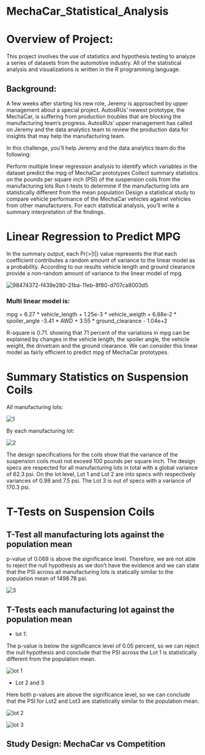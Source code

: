 # MechaCar_Statistical_Analysis


# Overview of Project:

This project involves the use of statistics and hypothesis testing to analyze a series of datasets from the automotive industry.
All of the statistical analysis and visualizations is written in the R programming language.


## Background: 

A few weeks after starting his new role, Jeremy is approached by upper management about a special project. AutosRUs’ newest prototype, the MechaCar, is suffering from production troubles that are blocking the manufacturing team’s progress. AutosRUs’ upper management has called on Jeremy and the data analytics team to review the production data for insights that may help the manufacturing team.

In this challenge, you’ll help Jeremy and the data analytics team do the following:

Perform multiple linear regression analysis to identify which variables in the dataset predict the mpg of MechaCar prototypes
Collect summary statistics on the pounds per square inch (PSI) of the suspension coils from the manufacturing lots
Run t-tests to determine if the manufacturing lots are statistically different from the mean population
Design a statistical study to compare vehicle performance of the MechaCar vehicles against vehicles from other manufacturers. For each statistical analysis, you’ll write a summary interpretation of the findings.



# Linear Regression to Predict MPG

In the summary output, each Pr(>|t|) value represents the that each coefficient contributes a random amount of variance to the linear model as a probability. According to our results vehicle length and ground clearance provide a non-random amount of variance to the linear model of mpg.

![98474372-f439e280-21ba-11eb-8f80-d707ca8003d5](https://user-images.githubusercontent.com/93894964/154876523-3c9d0a0f-10ff-4e13-b550-da8b6a2bc85d.png)



### Multi linear model is:

mpg = 6.27 * vehicle_length + 1.25e-3 * vehicle_weigth + 6.88e-2 * spoiler_angle -3.41 * AWD + 3.55 * ground_clearance - 1.04e+2

R-square is 0.71. showing that 71 percent of the variations in mpg can be explained by changes in the vehicle length, the spoiler angle, the vehicle weight, the drivetrain and the ground clearance. We can consider this linear model as fairly efficient to predict mpg of MechaCar prototypes.

# Summary Statistics on Suspension Coils


All manufacturing lots:

![1](https://user-images.githubusercontent.com/93894964/154878019-f762add1-5846-4fb9-957c-fe4e21602f59.png)


By each manufacturing lot:

![2](https://user-images.githubusercontent.com/93894964/154878030-69eb6968-f2c5-4b7d-b6e4-f70ab97a2abd.png)




The design specifications for the coils show that the variance of the suspension coils must not exceed 100 pounds per square inch.
The design specs are respected for all manufacturing lots in total with a global variance of 62.3 psi.
On the lot level, Lot 1 and Lot 2 are into specs with respectively variances of 0.98 and 7.5 psi. The Lot 3 is out of specs with a variance of 170.3 psi.



# T-Tests on Suspension Coils

## T-Test all manufacturing lots against the population mean

p-value of 0.069 is above the significance level. Therefore, we are not able to reject the null hypothesis as we don’t have the evidence  and we can state that the PSI across all manufacturing lots is statically similar to the population mean of 1498.78 psi.

![3](https://user-images.githubusercontent.com/93894964/154878948-ffd06a7c-5393-4cfb-96e4-5a5a6d56bcb1.png)



## T-Tests each manufacturing lot against the population mean


- lot 1:

The p-value is below the significance level of 0.05 percent, so we can reject the null hypothesis and conclude that the PSI across the Lot 1 is statistically different from the population mean.

![lot 1](https://user-images.githubusercontent.com/93894964/154879543-cbeca968-c349-42ba-b358-e5b96ff57500.png)




- Lot 2 and 3 

Here both p-values are above the significance level, so we can conclude that the PSI for Lot2 and Lot3 are statistically similar to the population mean.


![lot 2](https://user-images.githubusercontent.com/93894964/154879595-875346d1-535f-40f1-959a-af2c2a916667.png)

![lot 3](https://user-images.githubusercontent.com/93894964/154879613-2c43aa5a-494c-461e-a6d9-e119b3bd33f6.png)


## Study Design: MechaCar vs Competition


